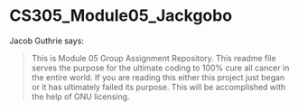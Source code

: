 # CS305_Module05_Jackgobo

Jacob Guthrie says:
>This is Module 05 Group Assignment Repository. 
>This readme file serves the purpose for the ultimate 
>coding to 100% cure all cancer in the entire world. 
>If you are reading this either this project just began
>or it has ultimately failed its purpose.
This will be accomplished with the help of GNU licensing. 